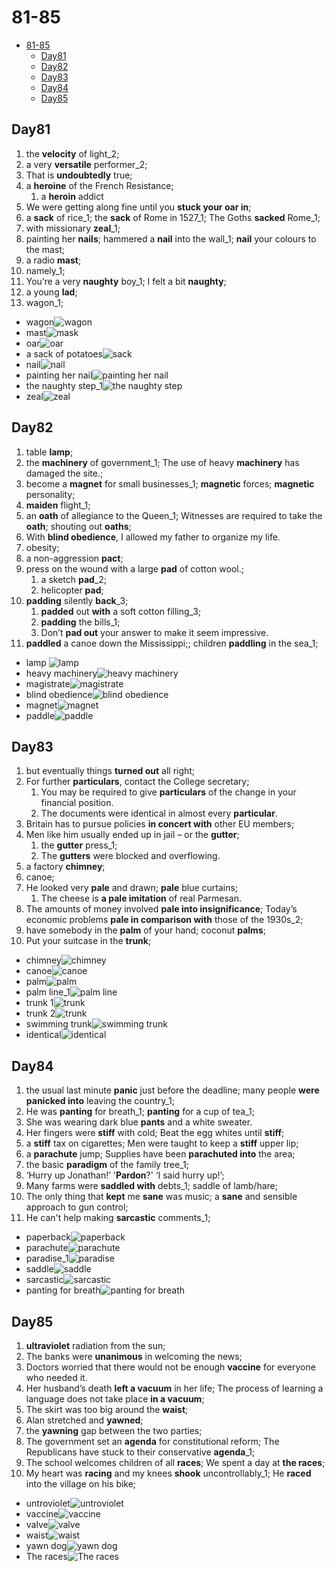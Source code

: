 # 81-85

- [81-85](#81-85)
  - [Day81](#day81)
  - [Day82](#day82)
  - [Day83](#day83)
  - [Day84](#day84)
  - [Day85](#day85)

## Day81

1. the **velocity** of light_2;
2. a very **versatile** performer_2;
3. That is **undoubtedly** true;
4. a **heroine** of the French Resistance;
   1. a **heroin** addict
5. We were getting along fine until you **stuck your oar in**;
6. a **sack** of rice_1; the **sack** of Rome in 1527_1; The Goths **sacked** Rome_1;
7. with missionary **zeal**_1;
8. painting her **nails**; hammered a **nail** into the wall_1; **nail** your colours to the mast;
9. a radio **mast**;
10. namely_1;
11. You’re a very **naughty** boy_1; I felt a bit **naughty**;
12. a young **lad**;
13. wagon_1;

- wagon![wagon](https://encrypted-tbn0.gstatic.com/images?q=tbn:ANd9GcTBBo-lzA2wo3BRjDe-IcaUUKCt91Ew3KjGeA&usqp=CAU "wagon")
- mast![mask](https://upload.wikimedia.org/wikipedia/commons/thumb/c/c2/Masthead_%28PSF%29.png/1200px-Masthead_%28PSF%29.png)
- oar![oar](https://raw.githubusercontent.com/Logible/Image/main/note_image/20220808015211.png)
- a sack of potatoes![sack](https://raw.githubusercontent.com/Logible/Image/main/note_image/20220808015453.png)
- nail![nail](https://raw.githubusercontent.com/Logible/Image/main/note_image/20220808020757.png)
- painting her nail![painting her nail](https://thumbs.dreamstime.com/z/painting-her-nails-43370.jpg)
- the naughty step_1![the naughty step](https://raw.githubusercontent.com/Logible/Image/main/note_image/20220816005221.png)
- zeal![zeal](https://i.ytimg.com/vi/V0o4BN_QfJ4/maxresdefault.jpg)

## Day82

1. table **lamp**;
2. the **machinery** of government_1; The use of heavy **machinery** has damaged the site.;
3. become a **magnet** for small businesses_1; **magnetic** forces;  **magnetic** personality;
4. **maiden** flight_1;
5. an **oath** of allegiance to the Queen_1; Witnesses are required to take the **oath**; shouting out **oaths**;
6. With **blind obedience**, I allowed my father to organize my life.
7. obesity;
8. a non-aggression **pact**;
9. press on the wound with a large **pad** of cotton wool.;
   1. a sketch **pad**_2;
   2. helicopter **pad**;
10. **padding** silently **back**_3;
    1. **padded** out **with** a soft cotton filling_3;
    2. **padding** the bills_1;
    3. Don’t **pad out** your answer to make it seem impressive.
11. **paddled** a canoe down the Mississippi;; children **paddling** in the sea_1;

- lamp ![lamp](https://www.ikea.com/om/en/images/products/kryssmast-table-lamp-base-nickel-plated__0789157_pe763849_s5.jpg?f=s)
- heavy machinery![heavy machinery](https://media.istockphoto.com/photos/road-construction-machinery-on-the-construction-of-highway-picture-id887465766?k=20&m=887465766&s=612x612&w=0&h=S4S9-I8ortKQmkBQgtNE5JudoeOenpP82p12wgHht78=)
- magistrate![magistrate](https://gisondolaw.com/wp-content/uploads/2017/09/L-B-2-judges-vs-Magistrate.jpg)
- blind obedience![blind obedience](https://i.ytimg.com/vi/0qlfBxM1-bM/hq720.jpg?sqp=-oaymwEcCOgCEMoBSFXyq4qpAw4IARUAAIhCGAFwAcABBg==&rs=AOn4CLAERYBPzpND5TzSTJYj_K4ngiLF0g)
- magnet![magnet](https://raw.githubusercontent.com/Logible/Image/main/note_image/20220808183039.png)
- paddle![paddle](https://johnsonoutdoors.widen.net/content/utgswjvzxf/jpeg/1001350-1001352_alt01.jpg)

## Day83

1. but eventually things **turned out** all right;
2. For further **particulars**, contact the College secretary;
   1. You may be required to give **particulars** of the change in your financial position.
   2. The documents were identical in almost every **particular**.
3. Britain has to pursue policies **in concert with** other EU members;
4. Men like him usually ended up in jail – or the **gutter**;
   1. the **gutter** press_1;
   2. The **gutters** were blocked and overflowing.
5. a factory **chimney**;
6. canoe;
7. He looked very **pale** and drawn; **pale** blue curtains;
   1. The cheese is **a pale imitation** of real Parmesan.
8. The amounts of money involved **pale into insignificance**; Today’s economic problems **pale in comparison with** those of the 1930s_2;
9. have somebody in the **palm** of your hand; coconut **palms**;
10. Put your suitcase in the **trunk**;

- chimney![chimney](https://raw.githubusercontent.com/Logible/Image/main/note_image/20220809121230.png)
- canoe![canoe](https://thumbs.dreamstime.com/b/canoe-wooden-simple-design-56931665.jpg)
- palm![palm](https://upload.wikimedia.org/wikipedia/commons/4/4c/Date_Palm_Tree.jpg)
- palm line_1![palm line](https://media.allure.com/photos/5b1022fdc477683fc2b0c330/master/w_3217,h_3166,c_limit/Mounds_Draft1_Allure.png)
- trunk 1![trunk](https://raw.githubusercontent.com/Logible/Image/main/note_image/20220809134346.png)
- trunk 2![trunk](https://raw.githubusercontent.com/Logible/Image/main/note_image/20220809134530.png)
- swimming trunk![swimming trunk](https://cdn-ssl.s7.disneystore.com/is/image/DisneyShopping/3921059192074?fmt=jpeg&qlt=90&wid=652&hei=652)
- identical![identical](https://www.twiniversity.com/wp-content/uploads/Megan-Loden-teen-twin-daughters-min.jpg)

## Day84

1. the usual last minute **panic** just before the deadline; many people **were panicked into** leaving the country_1;
2. He was **panting** for breath_1; **panting** for a cup of tea_1;
3. She was wearing dark blue **pants** and a white sweater.
4. Her fingers were **stiff** with cold; Beat the egg whites until **stiff**;
5. a **stiff** tax on cigarettes; Men were taught to keep a **stiff** upper lip;
6. a **parachute** jump; Supplies have been **parachuted into** the area;
7. the basic **paradigm** of the family tree_1;
8. ‘Hurry up Jonathan!’ '**Pardon**?' ‘I said hurry up!’;
9. Many farms were **saddled with** debts_1;  saddle of lamb/hare;
10. The only thing that **kept** me **sane** was music; a **sane** and sensible approach to gun control;
11. He can't help making **sarcastic** comments_1;

- paperback![paperback](https://upload.wikimedia.org/wikipedia/commons/2/21/Blank_book_on_a_table.jpg)
- parachute![parachute](https://img.freepik.com/free-vector/attractive-red-white-parachute-carrying-delivery-cardboard-box-light-blue-sky-background_1284-41348.jpg?w=2000)
- paradise_1![paradise](https://i.scdn.co/image/ab67616d0000b2738e2ea2c469e8a94c5e2cca58)
- saddle![saddle](https://raw.githubusercontent.com/Logible/Image/main/note_image/20220810134845.png)
- sarcastic![sarcastic](https://images.squarespace-cdn.com/content/54ad91eae4b04d2abc8d6247/1456381708680-72KUNE3GAISYJLAIFIGN/?content-type=image%2Fjpeg)
- panting for breath![panting for breath](https://encrypted-tbn0.gstatic.com/images?q=tbn:ANd9GcRVjgmm8jXQHW0M_qD_79oHceBAdy05CjAGPg&usqp=CAU)

## Day85

1. **ultraviolet** radiation from the sun;
2. The banks were **unanimous** in welcoming the news;
3. Doctors worried that there would not be enough **vaccine** for everyone who needed it.
4. Her husband’s death **left a vacuum** in her life; The process of learning a language does not take place **in a vacuum**;
5. The skirt was too big around the **waist**;
6. Alan stretched and **yawned**;
7. the **yawning** gap between the two parties;
8. The government set an **agenda** for constitutional reform; The Republicans have stuck to their conservative **agenda**_1;
9. The school welcomes children of all **races**; We spent a day at **the races**;
10. My heart was **racing** and my knees **shook** uncontrollably_1; He **raced** into the village on his bike;

- untroviolet![untroviolet](https://scied.ucar.edu/sites/default/files/styles/extra_large/public/media/images/uv_blacklight_900x600.jpg?itok=e_GexRIp)
- vaccine![vaccine](https://www.icn.ch/sites/default/files/covers/2020-12/covid%20vaccine%20rs.png)
- valve![valve](https://jc-valves.com/wp-content/uploads/2019/11/Globo.png)
- waist![waist](https://eadn-wc04-5617003.nxedge.io/wp-content/uploads/2016/01/Do-You-Know-Where-Your-Natural-Waist-Is-Roxanne-Carne-Personal-Stylist-2.jpg)
- yawn dog![yawn dog](https://www.thesprucepets.com/thmb/vME68lFCOarpZZV0pBlMyXfmCWY=/1500x844/smart/filters:no_upscale()/breed_profile_husky_1118000_yawn_817-91f085b5752940f3a79f1f2429cbd635.jpg)
- The races![The races](https://encrypted-tbn0.gstatic.com/images?q=tbn:ANd9GcQt7LIGT-aA7JSIqJj0w6Em1ePSt-_uq_Surw&usqp=CAU)
